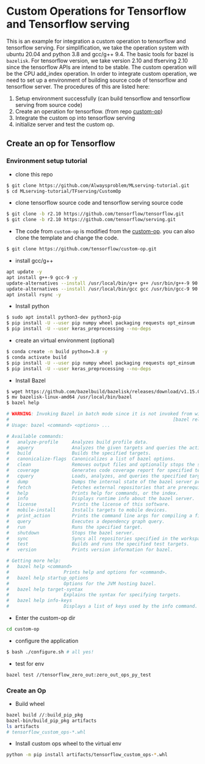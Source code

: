 # Custom Operations for Tensorflow and Tensorflow serving

This is an example for integration a custom operation to tensorflow and tensorflow serving. For simplification, we take the operation system with ubuntu 20.04 and python 3.8 and gcc/g++ 9.4. The basic tools for bazel is `bazelisk`. For tensorflow version, we take version 2.10 and tfserving 2.10 since the tensorflow APIs are intend to be stable. The custom operation will be the CPU add_index operation. In order to integrate custom operation, we need to set up a environment of building source code of tensorflow and tensorflow server. The procedures of this are listed here:

1. Setup environment successfully (can build tensorflow and tensorflow serving from source code)
2. Create an operation for tensorflow. (from repo [custom-op](https://github.com/tensorflow/custom-op))
3. Integrate the custom op into tensorflow serving
4. initialize server and test the custom op.

## Create an op for Tensorflow

### Environment setup tutorial

- clone this repo

```bash
$ git clone https://github.com/Alwaysproblem/MLserving-tutorial.git
$ cd MLserving-tutorial/TFserving/CustomOp
```

- clone tensorflow source code and tensorflow serving source code

```bash
$ git clone -b r2.10 https://github.com/tensorflow/tensorflow.git
$ git clone -b r2.10 https://github.com/tensorflow/serving.git
```

- The code from `custom-op` is modified from the [custom-op](https://github.com/tensorflow/custom-op). you can also clone the template and change the code.

```bash
$ git clone https://github.com/tensorflow/custom-op.git
```

- install gcc/g++

```bash
apt update -y
apt install g++-9 gcc-9 -y
update-alternatives --install /usr/local/bin/g++ g++ /usr/bin/g++-9 90
update-alternatives --install /usr/local/bin/gcc gcc /usr/bin/gcc-9 90
apt install rsync -y
```

- Install python

```bash
$ sudo apt install python3-dev python3-pip
$ pip install -U --user pip numpy wheel packaging requests opt_einsum
$ pip install -U --user keras_preprocessing --no-deps
```

- create an virtual environment (optional)

```bash
$ conda create -n build python=3.8 -y
$ conda activate build
$ pip install -U --user pip numpy wheel packaging requests opt_einsum
$ pip install -U --user keras_preprocessing --no-deps
```

- Install Bazel

```bash
$ wget https://github.com/bazelbuild/bazelisk/releases/download/v1.15.0/bazelisk-linux-amd64
$ mv bazelisk-linux-amd64 /usr/local/bin/bazel
$ bazel help

# WARNING: Invoking Bazel in batch mode since it is not invoked from within a workspace (below a directory having a WORKSPACE file).
#                                                            [bazel release 5.3.2]
# Usage: bazel <command> <options> ...

# Available commands:
#   analyze-profile     Analyzes build profile data.
#   aquery              Analyzes the given targets and queries the action graph.
#   build               Builds the specified targets.
#   canonicalize-flags  Canonicalizes a list of bazel options.
#   clean               Removes output files and optionally stops the server.
#   coverage            Generates code coverage report for specified test targets.
#   cquery              Loads, analyzes, and queries the specified targets w/ configurations.
#   dump                Dumps the internal state of the bazel server process.
#   fetch               Fetches external repositories that are prerequisites to the targets.
#   help                Prints help for commands, or the index.
#   info                Displays runtime info about the bazel server.
#   license             Prints the license of this software.
#   mobile-install      Installs targets to mobile devices.
#   print_action        Prints the command line args for compiling a file.
#   query               Executes a dependency graph query.
#   run                 Runs the specified target.
#   shutdown            Stops the bazel server.
#   sync                Syncs all repositories specified in the workspace file
#   test                Builds and runs the specified test targets.
#   version             Prints version information for bazel.

# Getting more help:
#   bazel help <command>
#                    Prints help and options for <command>.
#   bazel help startup_options
#                    Options for the JVM hosting bazel.
#   bazel help target-syntax
#                    Explains the syntax for specifying targets.
#   bazel help info-keys
#                    Displays a list of keys used by the info command.
```

- Enter the custom-op dir

```bash
cd custom-op
```

- configure the application

```bash
$ bash ./configure.sh # all yes!
```

- test for env

```bash
bazel test //tensorflow_zero_out:zero_out_ops_py_test
```

### Create an Op

- Build wheel

```bash
bazel build //:build_pip_pkg
bazel-bin/build_pip_pkg artifacts
ls artifacts
# tensorflow_custom_ops-*.whl
```

- Install custom ops wheel to the virtual env

```bash
python -m pip install artifacts/tensorflow_custom_ops-*.whl
```

